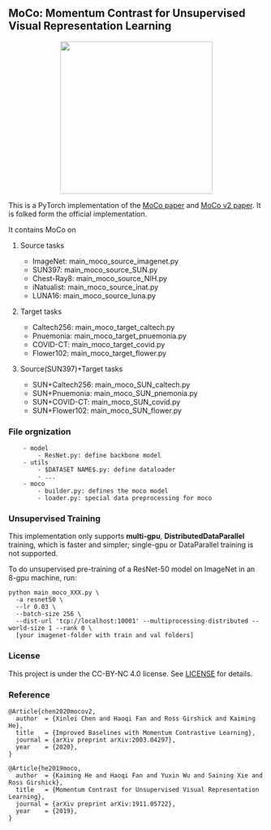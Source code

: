 ## MoCo: Momentum Contrast for Unsupervised Visual Representation Learning

<p align="center">
  <img src="https://user-images.githubusercontent.com/11435359/71603927-0ca98d00-2b14-11ea-9fd8-10d984a2de45.png" width="300">
</p>

This is a PyTorch implementation of the [MoCo paper](https://arxiv.org/abs/1911.05722) and [MoCo v2 paper](https://arxiv.org/abs/2003.04297). It is folked form the official implementation.

It contains MoCo on
1. Source tasks
    - ImageNet: main_moco_source_imagenet.py
    - SUN397: main_moco_source_SUN.py
    - Chest-Ray8: main_moco_source_NIH.py
    - iNatualist: main_moco_source_inat.py
    - LUNA16: main_moco_source_luna.py
2. Target tasks
    - Caltech256: main_moco_target_caltech.py
    - Pnuemonia: main_moco_target_pnuemonia.py
    - COVID-CT: main_moco_target_covid.py
    - Flower102: main_moco_target_flower.py

3. Source(SUN397)+Target tasks
    - SUN+Caltech256: main_moco_SUN_caltech.py
    - SUN+Pnuemonia: main_moco_SUN_pnemonia.py
    - SUN+COVID-CT: main_moco_SUN_covid.py
    - SUN+Flower102: main_moco_SUN_flower.py

### File orgnization
```
    - model
        - ResNet.py: define backbone model
    - utils
        - $DATASET NAME$.py: define dataloader
        - ...
    - moco
        - builder.py: defines the moco model
        - loader.py: special data preprocessing for moco
```


### Unsupervised Training

This implementation only supports **multi-gpu**, **DistributedDataParallel** training, which is faster and simpler; single-gpu or DataParallel training is not supported.

To do unsupervised pre-training of a ResNet-50 model on ImageNet in an 8-gpu machine, run:
```
python main_moco_XXX.py \
  -a resnet50 \
  --lr 0.03 \
  --batch-size 256 \
  --dist-url 'tcp://localhost:10001' --multiprocessing-distributed --world-size 1 --rank 0 \
  [your imagenet-folder with train and val folders]
```



### License

This project is under the CC-BY-NC 4.0 license. See [LICENSE](LICENSE) for details.

### Reference
```
@Article{chen2020mocov2,
  author  = {Xinlei Chen and Haoqi Fan and Ross Girshick and Kaiming He},
  title   = {Improved Baselines with Momentum Contrastive Learning},
  journal = {arXiv preprint arXiv:2003.04297},
  year    = {2020},
}
```
```
@Article{he2019moco,
  author  = {Kaiming He and Haoqi Fan and Yuxin Wu and Saining Xie and Ross Girshick},
  title   = {Momentum Contrast for Unsupervised Visual Representation Learning},
  journal = {arXiv preprint arXiv:1911.05722},
  year    = {2019},
}
```